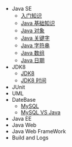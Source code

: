 * Java SE
    * [入门知识](javase/java-start)
    * [Java 基础知识](javase/java-base)
    * [Java 对象](javase/java-object)
    * [Java 关键字](javase/java-keyword)
    * [Java 字符串](javase/java-string)
    * [Java 数组](javase/java-array)
    * [Java 日期](javase/java-date)
* JDK8
    * [JDK8](jdk8/jdk8)
    * [JDK8 时间](jdk8/jdk8-api-date)
* JUnit
* UML
* DateBase
    * [MySQL](db/mysql)
    * [MySQL VS Java](db/mysql-compared-java)
* Java EE
* Java Web
* Java Web FrameWork
* Build and Logs 
